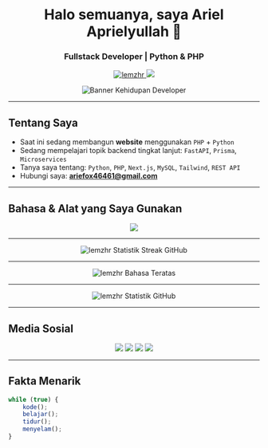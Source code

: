 <h1 align="center">Halo semuanya, saya Ariel Aprielyullah 👋</h1>
<h3 align="center">Fullstack Developer | Python & PHP</h3>

<p align="center">
  <a href="https://github.com/lemzhr">
    <img src="https://komarev.com/ghpvc/?username=lemzhr&label=Jumlah%20Pengunjung&color=blueviolet&style=flat" alt="lemzhr" />
  </a>
  <a href="https://github.com/lemzhr?tab=followers">
    <img src="https://img.shields.io/github/followers/lemzhr?label=Pengikut&style=social" />
  </a>
</p>

<p align="center">
  <img src="https://developer-life.vercel.app/banner.svg" alt="Banner Kehidupan Developer"/>
</p>

---

## Tentang Saya
- Saat ini sedang membangun **website** menggunakan `PHP` + `Python`
- Sedang mempelajari topik backend tingkat lanjut: `FastAPI`, `Prisma`, `Microservices`
- Tanya saya tentang: `Python`, `PHP`, `Next.js`, `MySQL`, `Tailwind`, `REST API`
- Hubungi saya: **ariefox46461@gmail.com**

---

## Bahasa & Alat yang Saya Gunakan

<p align="center">
  <img src="https://skillicons.dev/icons?i=python,nextjs,react,php,js,html,css,mysql,tailwind,bootstrap,github,figma" />
</p>

---

<p align="center">
  <img src="https://streak-stats.demolab.com?user=lemzhr&theme=radical&cache_seconds=1800" alt="lemzhr Statistik Streak GitHub"/>
</p>

---

<p align="center">
  <img src="https://github-readme-stats.vercel.app/api/top-langs/?username=lemzhr&layout=compact&theme=radical&cache_seconds=1800" alt="lemzhr Bahasa Teratas"/>
</p>

---

<p align="center">
  <img src="https://github-readme-stats.vercel.app/api?username=lemzhr&show_icons=true&theme=radical&cache_seconds=1800" alt="lemzhr Statistik GitHub"/>
</p>

---

## Media Sosial

<p align="center">
  <a href="mailto:ariefox46461@gmail.com"><img src="https://img.shields.io/badge/Gmail-D14836?style=for-the-badge&logo=gmail&logoColor=white"/></a>
  <a href="https://instagram.com/lemzhr"><img src="https://img.shields.io/badge/Instagram-E4405F?style=for-the-badge&logo=instagram&logoColor=white"/></a>
  <a href="https://github.com/lemzhr"><img src="https://img.shields.io/badge/GitHub-181717?style=for-the-badge&logo=github&logoColor=white"/></a>
  <a href="https://linkedin.com/in/ariel-aprielyullah-687243352"><img src="https://img.shields.io/badge/LinkedIn-0A66C2?style=for-the-badge&logo=linkedin&logoColor=white"/></a>
</p>

---

## Fakta Menarik
```javascript
while (true) {
    kode();
    belajar();
    tidur();
    menyelam();
}
